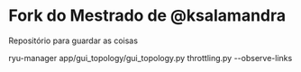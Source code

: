 # Fork do Mestrado de @ksalamandra

Repositório para guardar as coisas


ryu-manager app/gui_topology/gui_topology.py throttling.py --observe-links

